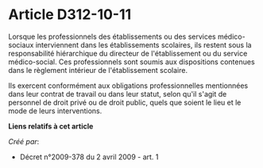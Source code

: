 # Article D312-10-11

Lorsque les professionnels des établissements ou des services médico-sociaux interviennent dans les établissements scolaires,
ils restent sous la responsabilité hiérarchique du directeur de l'établissement ou du service médico-social. Ces
professionnels sont soumis aux dispositions contenues dans le règlement intérieur de l'établissement scolaire. 

Ils exercent conformément aux obligations professionnelles mentionnées dans leur contrat de travail ou dans leur statut,
selon qu'il s'agit de personnel de droit privé ou de droit public, quels que soient le lieu et le mode de leurs
interventions.

**Liens relatifs à cet article**

_Créé par_:

  - Décret n°2009-378 du 2 avril 2009 - art. 1
